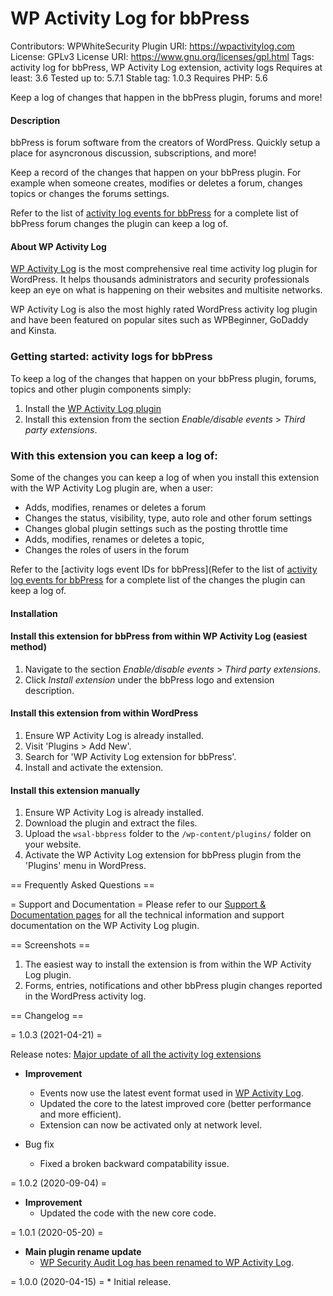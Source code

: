 
# WP Activity Log for bbPress

Contributors: WPWhiteSecurity
Plugin URI: https://wpactivitylog.com
License: GPLv3
License URI: https://www.gnu.org/licenses/gpl.html
Tags: activity log for bbPress, WP Activity Log extension, activity logs
Requires at least: 3.6
Tested up to: 5.7.1
Stable tag: 1.0.3
Requires PHP: 5.6

Keep a log of changes that happen in the bbPress plugin, forums and more!

#### Description

bbPress is forum software from the creators of WordPress. Quickly setup a place for asyncronous discussion, subscriptions, and more!

Keep a record of the changes that happen on your bbPress plugin. For example when someone creates, modifies or deletes a forum, changes topics or changes the forums settings.

Refer to the list of [activity log events for bbPress](https://wpactivitylog.com/support/kb/list-wordpress-activity-log-event-ids/#bbpress) for a complete list of bbPress forum changes the plugin can keep a log of.

#### About WP Activity Log
[WP Activity Log](https://wpactivitylog.com/?utm_source=wordpress.org&utm_medium=referral&utm_campaign=WSAL&utm_content=plugin+repos+description) is the most comprehensive real time activity log plugin for WordPress. It helps thousands administrators and security professionals keep an eye on what is happening on their websites and multisite networks.

WP Activity Log is also the most highly rated WordPress activity log plugin and have been featured on popular sites such as WPBeginner, GoDaddy and Kinsta.

### Getting started: activity logs for bbPress

To keep a log of the changes that happen on your bbPress plugin, forums, topics and other plugin components simply:

1. Install the [WP Activity Log plugin](https://wpactivitylog.com/?utm_source=wordpress.org&utm_medium=referral&utm_campaign=WSAL&utm_content=plugin+repos+description)
1. Install this extension from the section <i>Enable/disable events</i> > <i>Third party extensions</i>.

### With this extension you can keep a log of:

Some of the changes you can keep a log of when you install this extension with the WP Activity Log plugin are, when a user:

* Adds, modifies, renames or deletes a forum
* Changes the status, visibility, type, auto role and other forum settings
* Changes global plugin settings such as the posting throttle time
* Adds, modifies, renames or deletes a topic,
* Changes the roles of users in the forum

Refer to the [activity logs event IDs for bbPress](Refer to the list of [activity log events for bbPress](https://wpactivitylog.com/support/kb/list-wordpress-activity-log-event-ids/#bbpress) for a complete list of the changes the plugin can keep a log of.

#### Installation

#### Install this extension for bbPress from within WP Activity Log (easiest method)

1. Navigate to the section <i>Enable/disable events</i> > <i>Third party extensions</i>.
1. Click <i>Install extension</i> under the bbPress logo and extension description.

#### Install this extension from within WordPress

1. Ensure WP Activity Log is already installed.
1. Visit 'Plugins > Add New'.
1. Search for 'WP Activity Log extension for bbPress'.
1. Install and activate the extension.

#### Install this extension manually

1. Ensure WP Activity Log is already installed.
1. Download the plugin and extract the files.
1. Upload the `wsal-bbpress` folder to the `/wp-content/plugins/` folder on your website.
1. Activate the WP Activity Log extension for bbPress plugin from the 'Plugins' menu in WordPress.

== Frequently Asked Questions ==

= Support and Documentation =
Please refer to our [Support & Documentation pages](https://wpactivitylog.com/support/?utm_source=wordpress.org&utm_medium=referral&utm_campaign=WSAL&utm_content=plugin+repos+description) for all the technical information and support documentation on the WP Activity Log plugin.

== Screenshots ==

1. The easiest way to install the extension is from within the WP Activity Log plugin.
1. Forms, entries, notifications and other bbPress plugin changes reported in the WordPress activity log.

== Changelog ==

= 1.0.3 (2021-04-21) =

Release notes: [Major update of all the activity log extensions](https://wpactivitylog.com/major-core-update-extensions/)

* **Improvement**
	* Events now use the latest event format used in [WP Activity Log](https://wpactivitylog.com).
	* Updated the core to the latest improved core (better performance and more efficient).
	* Extension can now be activated only at network level.
	
* Bug fix
	* Fixed a broken backward compatability issue.
	
= 1.0.2 (2020-09-04) =

* **Improvement**
	* Updated the code with the new core code.

= 1.0.1 (2020-05-20) =

* **Main plugin rename update**
	* [WP Security Audit Log has been renamed to WP Activity Log](https://wpactivitylog.com/wp-security-audit-log-renamed-wp-activity-log/).

= 1.0.0 (2020-04-15) =
	* Initial release.
